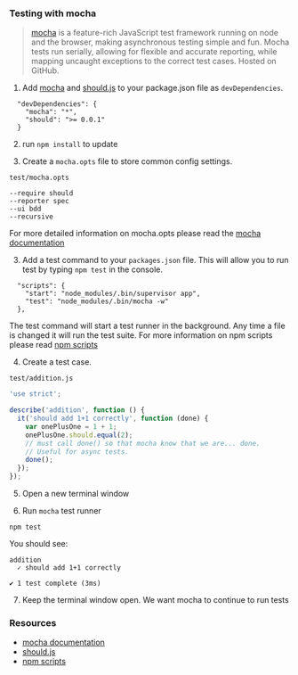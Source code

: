 ### Testing with mocha

> [mocha](http://visionmedia.github.com/mocha/) is a feature-rich JavaScript test framework running on node and the browser, making asynchronous testing simple and fun. Mocha tests run serially, allowing for flexible and accurate reporting, while mapping uncaught exceptions to the correct test cases. Hosted on GitHub.

1. Add [mocha](http://visionmedia.github.com/mocha/) and [should.js](https://github.com/visionmedia/should.js/) to your package.json file as `devDependencies`.

  ```
    "devDependencies": {
      "mocha": "*",
      "should": ">= 0.0.1"
    }
  ```

2. run `npm install` to update

3. Create a `mocha.opts` file to store common config settings.
  
  `test/mocha.opts`

  ```
  --require should
  --reporter spec
  --ui bdd
  --recursive
  ```
  For more detailed information on mocha.opts please read the [mocha documentation](http://visionmedia.github.com/mocha/)

3. Add a test command to your `packages.json` file. This will allow you
   to run test by typing `npm test` in the console.

  ```
    "scripts": {
      "start": "node_modules/.bin/supervisor app",
      "test": "node_modules/.bin/mocha -w"
    },
  ```
  The test command will start a test runner in the background. Any time a file is changed it will run the test suite. 
  For more information on npm scripts please read [npm scripts](https://npmjs.org/doc/scripts.html)

4. Create a test case.
  
  `test/addition.js`

  ```javascript
  'use strict';

  describe('addition', function () {
    it('should add 1+1 correctly', function (done) {
      var onePlusOne = 1 + 1;
      onePlusOne.should.equal(2);
      // must call done() so that mocha know that we are... done.
      // Useful for async tests.
      done();
    });
  });
  ```

5. Open a new terminal window

6. Run `mocha` test runner

  ```
  npm test
  ```

  You should see:

  ```
  addition
    ✓ should add 1+1 correctly 

  ✔ 1 test complete (3ms)
  ```

7. Keep the terminal window open. We want mocha to continue to run tests

### Resources

- [mocha documentation](http://visionmedia.github.com/mocha/)
- [should.js](https://github.com/visionmedia/should.js/)
- [npm scripts](https://npmjs.org/doc/scripts.html)

